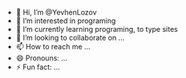 - 👋 Hi, I’m @YevhenLozov
- 👀 I’m interested in programing
- 🌱 I’m currently learning programing, to type sites
- 💞️ I’m looking to collaborate on ...
- 📫 How to reach me ...
- 😄 Pronouns: ...
- ⚡ Fun fact: ...

<!---
YevhenLozov/YevhenLozov is a ✨ special ✨ repository because its `README.md` (this file) appears on your GitHub profile.
You can click the Preview link to take a look at your changes.
--->
